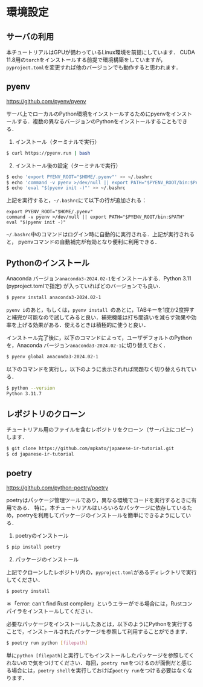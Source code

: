 # 環境設定

## サーバの利用

本チュートリアルはGPUが備わっているLinux環境を前提にしています．
CUDA 11.8用の`torch`をインストールする前提で環境構築をしていますが，
`pyproject.toml`を変更すれば他のバージョンでも動作すると思われます．

## pyenv

https://github.com/pyenv/pyenv

サーバ上でローカルのPython環境をインストールするためにpyenvをインストールする．複数の異なるバージョンのPythonをインストールすることもできる．

1. インストール（ターミナルで実行）
```bash
$ curl https://pyenv.run | bash
```

2. インストール後の設定（ターミナルで実行）
```bash
$ echo 'export PYENV_ROOT="$HOME/.pyenv"' >> ~/.bashrc
$ echo 'command -v pyenv >/dev/null || export PATH="$PYENV_ROOT/bin:$PATH"' >> ~/.bashrc
$ echo 'eval "$(pyenv init -)"' >> ~/.bashrc
```
上記を実行すると，`~/.bashrc`にて以下の行が追加される：
```
export PYENV_ROOT="$HOME/.pyenv"
command -v pyenv >/dev/null || export PATH="$PYENV_ROOT/bin:$PATH"
eval "$(pyenv init -)"
```

`~/.bashrc`中のコマンドはログイン時に自動的に実行される．上記が実行されると，
pyenvコマンドの自動補完が有効となり便利に利用できる．

## Pythonのインストール

Anaconda バージョン`anaconda3-2024.02-1`をインストールする．Python 3.11 (pyproject.tomlで指定) が入っていればどのバージョンでも良い．

```bash
$ pyenv install anaconda3-2024.02-1
```

`pyenv i`のあと，もしくは，`pyenv install `のあとに，TABキーを1度か2度押すと補完が可能なので試してみると良い．補完機能は打ち間違いを減らす効果や効率を上げる効果がある．使えるときは積極的に使うと良い．

インストール完了後に，以下のコマンドによって，ユーザデフォルトのPythonを，Anaconda バージョン`anaconda3-2024.02-1`に切り替えておく．
```bash
$ pyenv global anaconda3-2024.02-1
```

以下のコマンドを実行し，以下のように表示されれば問題なく切り替えられている．
```bash
$ python --version
Python 3.11.7
```

## レポジトリのクローン

チュートリアル用のファイルを含むレポジトリをクローン（サーバ上にコピー）します．

```bash
$ git clone https://github.com/mpkato/japanese-ir-tutorial.git
$ cd japanese-ir-tutorial
```

## poetry

https://github.com/python-poetry/poetry

poetryはパッケージ管理ツールであり，異なる環境でコードを実行するときに有用である．
特に，本チュートリアルはいろいろなパッケージに依存しているため，poetryを利用してパッケージのインストールを簡単にできるようにしている．

1. poetryのインストール
```bash
$ pip install poetry
```

2. パッケージのインストール

上記でクローンしたレポジトリ内の，`pyproject.toml`があるディレクトリで実行してください．

```bash
$ poetry install 
```

＊「error: can't find Rust compiler」というエラーがでる場合には，Rustコンパイラをインストールしてください．

必要なパッケージをインストールしたあとは，以下のようにPythonを実行することで，インストールされたパッケージを参照して利用することができます．

```bash
$ poetry run python [filepath]
```

単に`python [filepath]`と実行してもインストールしたパッケージを参照してくれないので気をつけてください．毎回，`poetry run`をつけるのが面倒だと感じる場合には，`poetry shell`を実行しておけば`poetry run`をつける必要はなくなります．